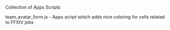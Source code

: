 Collection of Apps Scripts

team_avatar_form.js - Apps script which adds nice coloring for cells related to FFXIV jobs

